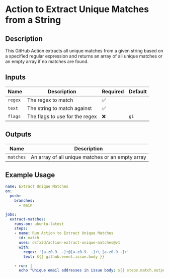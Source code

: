 # Action to Extract Unique Matches from a String

## Description

This GitHub Action extracts all unique matches from a given string based on a specified regular expression and returns an array of all unique matches or an empty array if no matches are found.

## Inputs

| Name      | Description                      | Required | Default |
|-----------|----------------------------------|----------|---------|
| `regex`   | The regex to match               | ✅       |         |
| `text`   | The string to match against      | ✅       |         |
| `flags`   | The flags to use for the regex   | ❌       | `gi`    |

## Outputs

| Name      | Description                                        |
|-----------|----------------------------------------------------|
| `matches` | An array of all unique matches or an empty array   |

## Example Usage

```yaml
name: Extract Unique Matches
on:
  push:
    branches:
      - main

jobs:
  extract-matches:
    runs-on: ubuntu-latest
    steps:
    - name: Run Action to Extract Unique Matches
      id: match
      uses: dsfx3d/action-extract-unique-matches@v1
      with:
        regex: '[a-z0-9._-]+@[a-z0-9._-]+\.[a-z0-9_-]+'
        text: ${{ github.event.issue.body }}

    - run: |
      echo "Unique email addresses in issue body: ${{ steps.match.outputs.matches }}"
```
